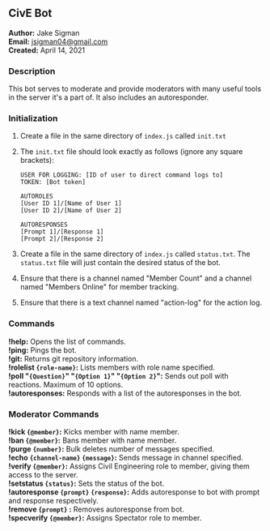 ## CivE Bot

**Author:** Jake Sigman  
**Email:** <jsigman04@gmail.com>  
**Created:** April 14, 2021

### Description

This bot serves to moderate and provide moderators with many useful tools in the server it's a part of. It also includes an autoresponder.

### Initialization

1. Create a file in the same directory of `index.js` called `init.txt`
2. The `init.txt` file should look exactly as follows (ignore any square brackets):

    ```
    USER FOR LOGGING: [ID of user to direct command logs to]
    TOKEN: [Bot token]

    AUTOROLES
    [User ID 1]/[Name of User 1]
    [User ID 2]/[Name of User 2]

    AUTORESPONSES
    [Prompt 1]/[Response 1]
    [Prompt 2]/[Response 2]
    ```
3. Create a file in the same directory of `index.js` called `status.txt`. The `status.txt` file will just contain the desired status of the bot.
4. Ensure that there is a channel named "Member Count" and a channel named "Members Online" for member tracking.
5. Ensure that there is a text channel named "action-log" for the action log.

### Commands

**!help:** Opens the list of commands.  
**!ping:** Pings the bot.  
**!git:** Returns git repository information.  
**!rolelist `{role-name}`:** Lists members with role name specified.  
**!poll "`{Question}`" "`{Option 1}`" "`{Option 2}`":** Sends out poll with reactions. Maximum of 10 options.   
**!autoresponses:** Responds with a list of the autoresponses in the bot.   

### Moderator Commands

**!kick `{@member}`:** Kicks member with name member.  
**!ban `{@member}`:** Bans member with name member.  
**!purge `{number}`:** Bulk deletes number of messages specified.  
**!echo `{channel-name}` `{message}`:** Sends message in channel specified.  
**!verify `{@member}`:** Assigns Civil Engineering role to member, giving them access to the server.  
**!setstatus `{status}`:** Sets the status of the bot.  
**!autoresponse `{prompt}` `{response}`:** Adds autoresponse to bot with prompt and response respectively.  
**!remove `{prompt}` :** Removes autoresponse from bot.   
**!specverify `{@member}`:** Assigns Spectator role to member.  